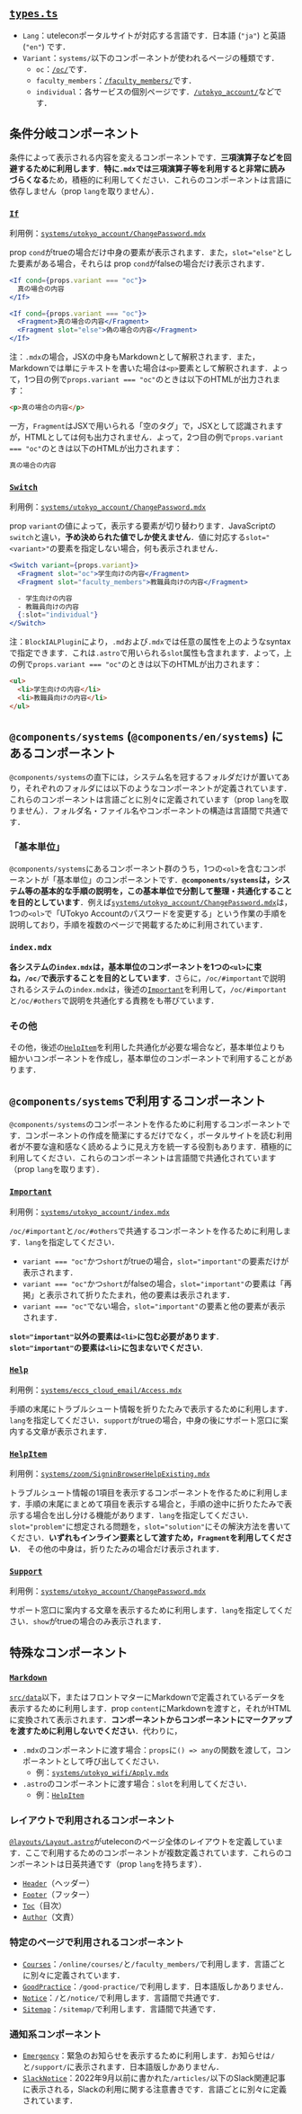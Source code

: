 ## [`types.ts`](types.ts)

- `Lang`：uteleconポータルサイトが対応する言語です．日本語 (`"ja"`) と英語 (`"en"`) です．
- `Variant`：`systems/`以下のコンポーネントが使われるページの種類です．
  - `oc`：[`/oc/`](../pages/oc/index.mdx)です．
  - `faculty_members`：[`/faculty_members/`](../pages/faculty_members/index.mdx)です．
  - `individual`：各サービスの個別ページです．[`/utokyo_account/`](../pages/utokyo_account/index.mdx)などです．

## 条件分岐コンポーネント

条件によって表示される内容を変えるコンポーネントです．**三項演算子などを回避するために利用します**．**特に`.mdx`では三項演算子等を利用すると非常に読みづらくなる**ため，積極的に利用してください．これらのコンポーネントは言語に依存しません（prop `lang`を取りません）．

### [`If`](If.astro)

利用例：[`systems/utokyo_account/ChangePassword.mdx`](systems/utokyo_account/ChangePassword.mdx)

prop `cond`がtrueの場合だけ中身の要素が表示されます．また，`slot="else"`とした要素がある場合，それらは prop `cond`がfalseの場合だけ表示されます．

```jsx
<If cond={props.variant === "oc"}>
  真の場合の内容
</If>
```

```jsx
<If cond={props.variant === "oc"}>
  <Fragment>真の場合の内容</Fragment>
  <Fragment slot="else">偽の場合の内容</Fragment>
</If>
```

注：`.mdx`の場合，JSXの中身もMarkdownとして解釈されます．また，Markdownでは単にテキストを書いた場合は`<p>`要素として解釈されます．よって，1つ目の例で`props.variant === "oc"`のときは以下のHTMLが出力されます：
```html
<p>真の場合の内容</p>
```

一方，`Fragment`はJSXで用いられる「空のタグ」で，JSXとして認識されますが，HTMLとしては何も出力されません．よって，2つ目の例で`props.variant === "oc"`のときは以下のHTMLが出力されます：
```html
真の場合の内容
```

### [`Switch`](Switch.astro)

利用例：[`systems/utokyo_account/ChangePassword.mdx`](systems/utokyo_account/ChangePassword.mdx)

prop `variant`の値によって，表示する要素が切り替わります．JavaScriptの`switch`と違い，**予め決められた値でしか使えません**．値に対応する`slot="<variant>"`の要素を指定しない場合，何も表示されません．

```jsx
<Switch variant={props.variant}>
  <Fragment slot="oc">学生向けの内容</Fragment>
  <Fragment slot="faculty_members">教職員向けの内容</Fragment>

  - 学生向けの内容
  - 教職員向けの内容
  {:slot="individual"}
</Switch>
```

注：`BlockIALPlugin`により，`.md`および`.mdx`では任意の属性を上のようなsyntaxで指定できます．これは`.astro`で用いられる`slot`属性も含まれます．よって，上の例で`props.variant === "oc"`のときは以下のHTMLが出力されます：
```html
<ul>
  <li>学生向けの内容</li>
  <li>教職員向けの内容</li>
</ul>
```

## `@components/systems` (`@components/en/systems`) にあるコンポーネント

`@components/systems`の直下には，システム名を冠するフォルダだけが置いてあり，それぞれのフォルダには以下のようなコンポーネントが定義されています．これらのコンポーネントは言語ごとに別々に定義されています（prop `lang`を取りません）．フォルダ名・ファイル名やコンポーネントの構造は言語間で共通です．

### 「基本単位」

`@components/systems`にあるコンポーネント群のうち，1つの`<ol>`を含むコンポーネントが「基本単位」のコンポーネントです．**`@components/systems`は，システム等の基本的な手順の説明を，この基本単位で分割して整理・共通化することを目的としています**．例えば[`systems/utokyo_account/ChangePassword.mdx`](systems/utokyo_account/ChangePassword.mdx)は，1つの`<ol>`で「UTokyo Accountのパスワードを変更する」という作業の手順を説明しており，手順を複数のページで掲載するために利用されています．

### `index.mdx`

**各システムの`index.mdx`は，基本単位のコンポーネントを1つの`<ul>`に束ね，`/oc/`で表示することを目的としています**．さらに，`/oc/#important`で説明されるシステムの`index.mdx`は，後述の[`Important`](#important)を利用して，`/oc/#important`と`/oc/#others`で説明を共通化する責務をも帯びています．

### その他

その他，後述の[`HelpItem`](#helpitem)を利用した共通化が必要な場合など，基本単位よりも細かいコンポーネントを作成し，基本単位のコンポーネントで利用することがあります．

## `@components/systems`で利用するコンポーネント

`@components/systems`のコンポーネントを作るために利用するコンポーネントです．コンポーネントの作成を簡潔にするだけでなく，ポータルサイトを読む利用者が不要な違和感なく読めるように見え方を統一する役割もあります．積極的に利用してください．これらのコンポーネントは言語間で共通化されています（prop `lang`を取ります）．

### [`Important`](Important.astro)

利用例：[`systems/utokyo_account/index.mdx`](systems/utokyo_account/index.mdx)

`/oc/#important`と`/oc/#others`で共通するコンポーネントを作るために利用します．`lang`を指定してください．
- `variant === "oc"`かつ`short`がtrueの場合，`slot="important"`の要素だけが表示されます．
- `variant === "oc"`かつ`short`がfalseの場合，`slot="important"`の要素は「再掲」と表示されて折りたたまれ，他の要素は表示されます．
- `variant === "oc"`でない場合，`slot="important"`の要素と他の要素が表示されます．

**`slot="important"`以外の要素は`<li>`に包む必要があります**．**`slot="important"`の要素は`<li>`に包まないでください**．

### [`Help`](Help.astro)

利用例：[`systems/eccs_cloud_email/Access.mdx`](systems/eccs_cloud_email/Access.mdx)

手順の末尾にトラブルシュート情報を折りたたみで表示するために利用します．`lang`を指定してください．`support`がtrueの場合，中身の後にサポート窓口に案内する文章が表示されます．

### [`HelpItem`](HelpItem.astro)

利用例：[`systems/zoom/SigninBrowserHelpExisting.mdx`](systems/zoom/SigninBrowserHelpExisting.mdx)

トラブルシュート情報の1項目を表示するコンポーネントを作るために利用します．手順の末尾にまとめて項目を表示する場合と，手順の途中に折りたたみで表示する場合を出し分ける機能があります．`lang`を指定してください．
`slot="problem"`に想定される問題を，`slot="solution"`にその解決方法を書いてください．**いずれもインライン要素として渡すため，`Fragment`を利用してください**．
その他の中身は，折りたたみの場合だけ表示されます．

### [`Support`](Support.astro)

利用例：[`systems/utokyo_account/ChangePassword.mdx`](systems/utokyo_account/ChangePassword.mdx)

サポート窓口に案内する文章を表示するために利用します．`lang`を指定してください．`show`がtrueの場合のみ表示されます．

## 特殊なコンポーネント

### [`Markdown`](Markdown.astro)

[`src/data`](../data)以下，またはフロントマターにMarkdownで定義されているデータを表示するために利用します．prop `content`にMarkdownを渡すと，それがHTMLに変換されて表示されます．**コンポーネントからコンポーネントにマークアップを渡すために利用しないでください**．代わりに，
- `.mdx`のコンポーネントに渡す場合：`props`に`() => any`の関数を渡して，コンポーネントとして呼び出してください．
  - 例：[`systems/utokyo_wifi/Apply.mdx`](systems/utokyo_wifi/Apply.mdx)
- `.astro`のコンポーネントに渡す場合：`slot`を利用してください．
  - 例：[`HelpItem`](HelpItem.astro)

### レイアウトで利用されるコンポーネント

[`@layouts/Layout.astro`](../layouts/Layout.astro)がuteleconのページ全体のレイアウトを定義しています．ここで利用するためのコンポーネントが複数定義されています．これらのコンポーネントは日英共通です（prop `lang`を持ちます）．
- [`Header`](Header/index.astro)（ヘッダー）
- [`Footer`](Footer/index.astro)（フッター）
- [`Toc`](Toc.astro)（目次）
- [`Author`](Author.astro)（文責）

### 特定のページで利用されるコンポーネント

- [`Courses`](Courses.mdx)：`/online/courses/`と`/faculty_members/`で利用します．言語ごとに別々に定義されています．
- [`GoodPractice`](GoodPractice.tsx)：`/good-practice/`で利用します．日本語版しかありません．
- [`Notice`](Notice.astro)：`/`と`/notice/`で利用します．言語間で共通です．
- [`Sitemap`](Sitemap.astro)：`/sitemap/`で利用します．言語間で共通です．

### 通知系コンポーネント

- [`Emergency`](Emergency.mdx)：緊急のお知らせを表示するために利用します．お知らせは`/`と`/support/`に表示されます．日本語版しかありません．
- [`SlackNotice`](articles/SlackNotice.mdx)：2022年9月以前に書かれた`/articles/`以下のSlack関連記事に表示される，Slackの利用に関する注意書きです．言語ごとに別々に定義されています．
